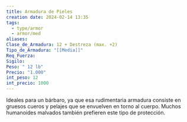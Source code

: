 ```yaml
---
title: Armadura de Pieles
creation date: 2024-02-14 13:35
tags:
  - type/armor
  - armor/med
aliases: 
Clase_de_Armadura: 12 + Destreza (max. +2)
Tipo_de_Armadura: "[[Media]]"
Req_Fuerza: 
Sigilo: 
Peso: " 12 lb"
Precio: "1.000"
int_peso: 12
int_precio: 1000
---
```

Ideales para un bárbaro, ya que esa rudimentaria armadura consiste en gruesos cueros y pelajes que se envuelven en torno al cuerpo. Muchos humanoides malvados también prefieren este tipo de protección.